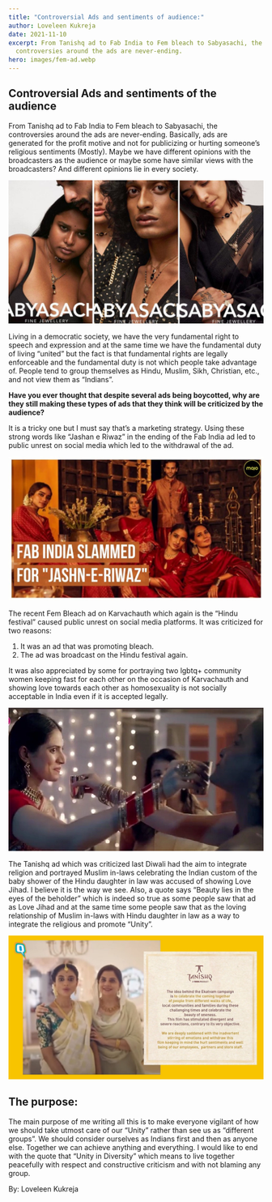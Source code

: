 ```yaml
---
title: "Controversial Ads and sentiments of audience:"
author: Loveleen Kukreja
date: 2021-11-10
excerpt: From Tanishq ad to Fab India to Fem bleach to Sabyasachi, the
  controversies around the ads are never-ending.
hero: images/fem-ad.webp
---
```

## Controversial Ads and sentiments of the audience

From Tanishq ad to Fab India to Fem bleach to Sabyasachi, the controversies around the ads are never-ending. Basically, ads are generated for the profit motive and not for publicizing or hurting someone’s religious sentiments (Mostly). Maybe we have different opinions with the broadcasters as the audience or maybe some have similar views with the broadcasters? And different opinions lie in every society.

![sabyasachi-ad](images/collage-3_0-sixteen_nine.jpg "sabyasachi-ad")

Living in a democratic society, we have the very fundamental right to speech and expression and at the same time we have the fundamental duty of living “united” but the fact is that fundamental rights are legally enforceable and the fundamental duty is not which people take advantage of. People tend to group themselves as Hindu, Muslim, Sikh, Christian, etc., and not view them as “Indians”.

**Have you ever thought that despite several ads being boycotted, why are they still making these types of ads that they think will be criticized by the audience?**

It is a tricky one but I must say that’s a marketing strategy. Using these strong words like “Jashan e Riwaz” in the ending of the Fab India ad led to public unrest on social media which led to the withdrawal of the ad.

![fabindia](images/fabindia.jpg "fabindia")

The recent Fem Bleach ad on Karvachauth which again is the “Hindu festival” caused public unrest on social media platforms. It was criticized for two reasons: 

1. It was an ad that was promoting bleach.
2. The ad was broadcast on the Hindu festival again.

It was also appreciated by some for portraying two lgbtq+ community women keeping fast for each other on the occasion of Karvachauth and showing love towards each other as homosexuality is not socially acceptable in India even if it is accepted legally.

![karvachauth-ad](images/karvachauth-ad.webp "karvachauth-ad")

The Tanishq ad which was criticized last Diwali had the aim to integrate religion and portrayed Muslim in-laws celebrating the Indian custom of the baby shower of the Hindu daughter in law was accused of showing Love Jihad. I believe it is the way we see. Also, a quote says “Beauty lies in the eyes of the beholder” which is indeed so true as some people saw that ad as Love Jihad and at the same time some people saw that as the loving relationship of Muslim in-laws with Hindu daughter in law as a way to integrate the religious and promote “Unity”.

![tanishq](images/tanishq-ad.jpg "tanishq")

## The purpose:

The main purpose of me writing all this is to make everyone vigilant of how we should take utmost care of our “Unity” rather than see us as “different groups”. We should consider ourselves as Indians first and then as anyone else. Together we can achieve anything and everything. I would like to end with the quote that “Unity in Diversity” which means to live together peacefully with respect and constructive criticism and with not blaming any group.

By: Loveleen Kukreja
